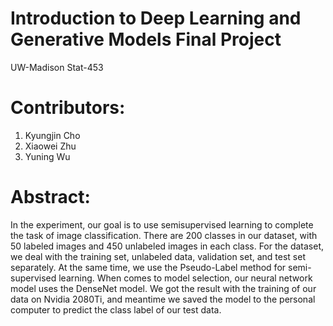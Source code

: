 # Introduction to Deep Learning and Generative Models Final Project
UW-Madison Stat-453

# Contributors:
1. Kyungjin Cho
2. Xiaowei Zhu
3. Yuning Wu

# Abstract:
In the experiment, our goal is to use semisupervised learning to complete the task of image classification. There are 200 classes in our dataset, with
50 labeled images and 450 unlabeled images in each class. For the dataset, we deal with the training set, unlabeled data, validation set, and test set separately. At the same time, we use the Pseudo-Label method for semi-supervised learning. When comes to model selection, our neural network model uses the DenseNet model. We got the result with the training of our data on Nvidia 2080Ti, and meantime we saved the model to the personal computer to predict the class label of our test data. 

